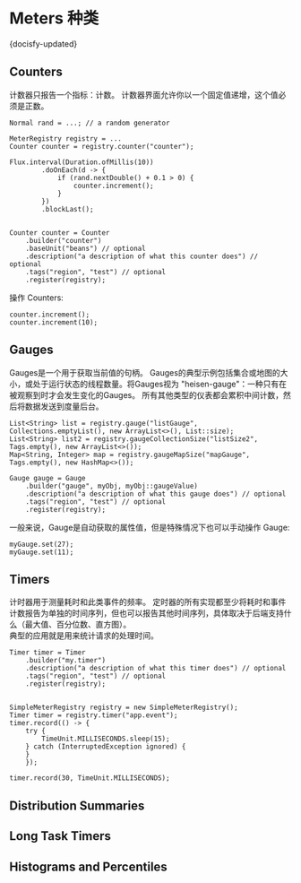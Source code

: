 # Meters 种类
{docisfy-updated}

## Counters
计数器只报告一个指标：计数。 计数器界面允许你以一个固定值递增，这个值必须是正数。

```
Normal rand = ...; // a random generator

MeterRegistry registry = ...
Counter counter = registry.counter("counter");

Flux.interval(Duration.ofMillis(10))
        .doOnEach(d -> {
            if (rand.nextDouble() + 0.1 > 0) {
                counter.increment();
            }
        })
        .blockLast();


Counter counter = Counter
    .builder("counter")
    .baseUnit("beans") // optional
    .description("a description of what this counter does") // optional
    .tags("region", "test") // optional
    .register(registry);
```

操作 Counters:
```
counter.increment();
counter.increment(10);
```

## Gauges
Gauges是一个用于获取当前值的句柄。 Gauges的典型示例包括集合或地图的大小，或处于运行状态的线程数量。将Gauges视为 "heisen-gauge"：一种只有在被观察到时才会发生变化的Gauges。 所有其他类型的仪表都会累积中间计数，然后将数据发送到度量后台。
```
List<String> list = registry.gauge("listGauge", Collections.emptyList(), new ArrayList<>(), List::size);
List<String> list2 = registry.gaugeCollectionSize("listSize2", Tags.empty(), new ArrayList<>());
Map<String, Integer> map = registry.gaugeMapSize("mapGauge", Tags.empty(), new HashMap<>());

Gauge gauge = Gauge
    .builder("gauge", myObj, myObj::gaugeValue)
    .description("a description of what this gauge does") // optional
    .tags("region", "test") // optional
    .register(registry);
```

一般来说，Gauge是自动获取的属性值，但是特殊情况下也可以手动操作 Gauge:
```
myGauge.set(27);
myGauge.set(11);
```

## Timers
计时器用于测量耗时和此类事件的频率。 定时器的所有实现都至少将耗时和事件计数报告为单独的时间序列，但也可以报告其他时间序列，具体取决于后端支持什么（最大值、百分位数、直方图）。   
典型的应用就是用来统计请求的处理时间。
```
Timer timer = Timer
    .builder("my.timer")
    .description("a description of what this timer does") // optional
    .tags("region", "test") // optional
    .register(registry);


SimpleMeterRegistry registry = new SimpleMeterRegistry();
Timer timer = registry.timer("app.event");
timer.record(() -> {
    try {
        TimeUnit.MILLISECONDS.sleep(15);
    } catch (InterruptedException ignored) {
    }
    });

timer.record(30, TimeUnit.MILLISECONDS);
```

## Distribution Summaries
## Long Task Timers
## Histograms and Percentiles
